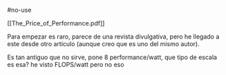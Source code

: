#no-use 

[[The_Price_of_Performance.pdf]]

Para empezar es raro, parece de una revista divulgativa, pero he llegado a este desde otro artículo (aunque creo que es uno del mismo autor).

Es tan antiguo que no sirve, pone 8 performance/watt, que tipo de escala es esa? he visto FLOPS/watt pero no eso